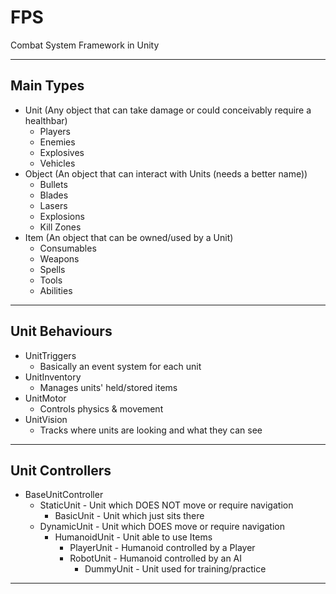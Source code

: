# FPS

Combat System Framework in Unity	

---------------------------------
Main Types
---------------------------------

- Unit (Any object that can take damage or could conceivably require a healthbar)
	- Players
	- Enemies
	- Explosives
	- Vehicles
- Object (An object that can interact with Units (needs a better name))
	- Bullets
	- Blades
	- Lasers
	- Explosions
	- Kill Zones 
- Item (An object that can be owned/used by a Unit)
	- Consumables
	- Weapons
	- Spells
	- Tools
	- Abilities
	
---------------------------------
Unit Behaviours
---------------------------------

- UnitTriggers
	- Basically an event system for each unit
- UnitInventory
	- Manages units' held/stored items 
- UnitMotor
	- Controls physics & movement
- UnitVision
	- Tracks where units are looking and what they can see

---------------------------------
Unit Controllers
---------------------------------

- BaseUnitController
	- StaticUnit - Unit which DOES NOT move or require navigation 
		- BasicUnit - Unit which just sits there
	- DynamicUnit - Unit which DOES move or require navigation 
		- HumanoidUnit - Unit able to use Items
			- PlayerUnit - Humanoid controlled by a Player
			- RobotUnit - Humanoid controlled by an AI
				- DummyUnit - Unit used for training/practice

---------------------------------
